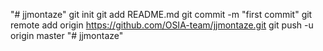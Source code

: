 "# jjmontaze"  git init git add README.md git commit -m "first commit" git remote add origin https://github.com/OSIA-team/jjmontaze.git git push -u origin master
"# jjmontaze" 
